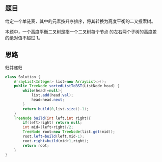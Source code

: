 ## 题目
给定一个单链表，其中的元素按升序排序，将其转换为高度平衡的二叉搜索树。

本题中，一个高度平衡二叉树是指一个二叉树每个节点 的左右两个子树的高度差的绝对值不超过 1。
## 思路
归并递归
```java
class Solution {
    ArrayList<Integer> list=new ArrayList<>();
    public TreeNode sortedListToBST(ListNode head) {
        while(head!=null){
            list.add(head.val);
            head=head.next;
        }
        return build(0,list.size()-1);
    }
    TreeNode build(int left,int right){
        if(left>right) return null;
        int mid=(left+right)/2;
        TreeNode root=new TreeNode(list.get(mid));
        root.left=build(left,mid-1);
        root.right=build(mid+1,right);
        return root;
    }
}
```
